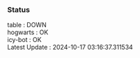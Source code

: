 ### Status


table : DOWN  
hogwarts : OK  
icy-bot : OK  
Latest Update : 2024-10-17 03:16:37.311534
